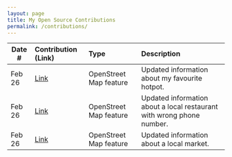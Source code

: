 ```yaml
---
layout: page
title: My Open Source Contributions
permalink: /contributions/
---
```


<!--
Type of the contribution should be "Wikipedia edit", "OpenStreet Map feature", "Documentation", "Course website", "Blog",
"Browser Add-on", etc.

The description should include a brief summary of what you did.

The link should bring us to a public page that shows your contribution. 

Replace the first row with your own contribution. 

-->





| Date #       | Contribution (Link)  | Type  | Description |
|---|:---|:---|:---|
| Feb 26   | [Link](https://www.openstreetmap.org/changeset/133069342)    | OpenStreet Map feature    |   Updated information about my favourite hotpot.    |
| Feb 26    |  [Link](https://www.openstreetmap.org/changeset/133069146)  | OpenStreet Map feature     | Updated information about a local restaurant with wrong phone number.    |
| Feb 26    |   [Link](https://www.openstreetmap.org/changeset/133068951) | OpenStreet Map feature     | Updated information about a local market.    | 

